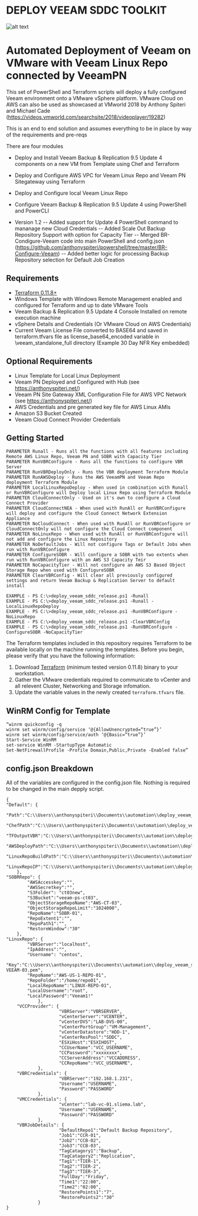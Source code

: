 ﻿# DEPLOY VEEAM SDDC TOOLKIT

![alt text](http://anthonyspiteri.net/wp-content/uploads/2019/03/Veeam_SDDC_Deployment_Toolkit_2.png "Overall Solution")

# Automated Deployment of Veeam on VMware with Veeam Linux Repo connected by VeeamPN

This set of PowerShell and Terraform scripts will deploy a fully configured Veeam environment onto a VMware vSphere platform. VMware Cloud on AWS can also be used as showcased
at VMworld 2018 by Anthony Spiteri and Michael Cade (https://videos.vmworld.com/searchsite/2018/videoplayer/19282) 

This is an end to end solution and assumes everything to be in place by way of the requirements and pre-reqs

There are four modules

- Deploy and Install Veeam Backup & Replication 9.5 Update 4 components on a new VM from Template using Chef and Terraform
- Deploy and Configure AWS VPC for Veeam Linux Repo and Veeam PN Sitegateway using Terraform
- Deploy and Configure local Veeam Linux Repo
- Configure Veeam Backup & Replication 9.5 Update 4 using PowerShell and PowerCLI

- Version 1.2
        -- Added support for Update 4 PowerShell command to mananage new Cloud Credentials
        -- Added Scale Out Backup Repository Support with option for Capacity Tier
        -- Merged BR-Condigure-Veeam code into main PowerShell and config.json (https://github.com/anthonyspiteri/powershell/tree/master/BR-Configure-Veeam)
        -- Added better logic for processing Backup Repository selection for Default Job Creation

## Requirements

- [Terraform 0.11.8+](https://www.terraform.io/downloads.html)
- Windows Template with Windows Remote Management enabled and configured for Terraform and up to date VMware Tools
- Veeam Backup & Replication 9.5 Update 4 Console Installed on remote execution machine
- vSphere Details and Credentials (Or VMware Cloud on AWS Credentials)
- Current Veeam License File converted to BASE64 and saved in terraform.tfvars file as license_base64_encoded variable in \veeam_standalone_full directory (Example 30 Day NFR Key embedded)

## Optional Requirements

- Linux Template for Local Linux Deployment 
- Veeam PN Deployed and Configured with Hub (see https://anthonyspiteri.net/)
- Veeam PN Site Gateway XML Configuration File for AWS VPC Network (see https://anthonyspiteri.net/)
- AWS Credentials and pre generated key file for AWS Linux AMIs
- Amazon S3 Bucket Created
- Veeam Cloud Connect Provider Credentials

## Getting Started

    PARAMETER Runall - Runs all the functions with all features including Remote AWS Linux Repo, Veeam PN and SOBR with Capacity Tier
    PARAMETER RunVBRConfigure - Runs all the functions to configure VBR Server
    PARAMETER RunVBRDeployOnly - Runs the VBR deployment Terraform Module
    PARAMETER RunAWSDeploy - Runs the AWS VeeamPN and Veeam Repo deployment Terraform Module
    PARAMETER LocalLinuxRepoDeploy - When used in combination with Runall or RunVBRConfigure will Deploy local Linux Repo using Terraform Module
    PARAMETER CloudConnectOnly - Used on it's own to configure a Cloud Connect Provider 
    PARAMETER CloudConnectNEA - When used with RunAll or RunVBRConfigure will deploy and configure the Cloud Connect Network Extension Appliance
    PARAMETER NoCloudConnect - When used with RunAll or RunVBRConfigure or CloudConnectOnly will not configure the Cloud Connect component
    PARAMETER NoLinuxRepo - When used with RunAll or RunVBRConfigure will not add and configure the Linux Repository
    PARAMETER NoDefaultJobs - Will not configure Tags or Default Jobs when run with RunVBRConfigure
    PARAMETER ConfigureSOBR - Will configure a SOBR with two extents when run with RunVBRConfigure with an AWS S3 Capacity Teir
    PARAMETER NoCapacityTier - Will not configure an AWS S3 Based Object Storage Repo when used with ConfigureSOBR
    PARAMETER ClearVBRConfig - Will clear all previously configured settings and return Veeam Backup & Replication Server to default install

    EXAMPLE - PS C:\>deploy_veeam_sddc_release.ps1 -Runall
    EXAMPLE - PS C:\>deploy_veeam_sddc_release.ps1 -Runall -LocalLinuxRepoDeploy
    EXAMPLE - PS C:\>deploy_veeam_sddc_release.ps1 -RunVBRConfigure -NoLinuxRepo
    EXAMPLE - PS C:\>deploy_veeam_sddc_release.ps1 -ClearVBRConfig
    EXAMPLE - PS C:\>deploy_veeam_sddc_release.ps1 -RunVBRConfigure -ConfigureSOBR -NoCapacityTier

The Terraform templates included in this repository requires Terraform to be available locally on the machine running the templates.  Before you begin, please verify that you have the following information:

1. Download [Terraform](https://www.terraform.io/downloads.html) (minimum tested version 0.11.8) binary to your workstation.
2. Gather the VMware credentials required to communicate to vCenter and all relevent Cluster, Networking and Storage infomation.
3. Update the variable values in the newly created `terraform.tfvars` file.

## WinRM Config for Template
    “winrm quickconfig -q
    winrm set winrm/config/service ‘@{AllowUnencrypted=“true”}’
    winrm set winrm/config/service/auth ‘@{Basic=“true”}’
    Start-Service WinRM
    set-service WinRM -StartupType Automatic
    Set-NetFirewallProfile -Profile Domain,Public,Private -Enabled false”

## config.json Breakdown
All of the variables are configured in the config.json file. Nothing is required to be changed in the main depply script.

    {
    "Default": {
            "Path":"C:\\Users\\anthonyspiteri\\Documents\\automation\\deploy_veeam_sddc_toolkit",
            "ChefPath":"C:\\Users\\anthonyspiteri\\Documents\\automation\\deploy_veeam_sddc_toolkit\\veeam_standalone_full\\",
            "TFOutputVBR":"C:\\Users\\anthonyspiteri\\Documents\\automation\\deploy_veeam_sddc_toolkit\\vbr_ip.json",
            "AWSDeployPath":"C:\\Users\\anthonyspiteri\\Documents\\automation\\deploy_veeam_sddc_toolkit\\aws_create_veeamrepo_veeampn\\",
            "LinuxRepoBuildPath":"C:\\Users\\anthonyspiteri\\Documents\\automation\\deploy_veeam_sddc_toolkit\\veeam_linux_repo\\",
            "LinuxRepoIP":"C:\\Users\\anthonyspiteri\\Documents\\automation\\deploy_veeam_sddc_toolkit\\ip.json"
        },
    "SOBRRepo": {
            "AWSAccesskey":"",
            "AWSSecretkey":"",
            "S3Folder": "ct03new",
            "S3Bucket":"veeam-ps-ct03",
            "ObjectStorageRepoName":"AWS-CT-03",
            "ObjectStorageRepoLimit":"1024000",
            "RepoName":"SOBR-01",
            "RepoExtent1":"",
            "RepoPath1":"",
            "RestoreWindow":"30"
        },
    "LinuxRepo": {
            "VBRServer":"localhost",
            "IpAddress":"",
            "Username": "centos",
            "Key":"C:\\Users\\anthonyspiteri\\Documents\\automation\\deploy_veeam_sddc_toolkit\\aws_create_veeamrepo_veeampn\\KEY-VEEAM-03.pem",
            "RepoName":"AWS-US-1-REPO-01",
            "RepoFolder":"/home/repo01",
            "LocalRepoName":"LINUX-REPO-01",
            "LocalUsername":"root",
            "LocalPassword":"Veeam1!"
                },
        "VCCProvider": {
                        "VBRServer":"VBRSERVER",
                        "vCenterServer":"VCENTER",
                        "vCenterDVS":"LAB-DVS-00",
                        "vCenterPortGroup":"VM-Management",
                        "vCenterDatastore":"HDD-1",
                        "vCenterResPool":"SDDC",
                        "ESXiHost":"ESXIHOST",
                        "CCUserName":"VCC_USERNAME",
                        "CCPassword":"xxxxxxxx",
                        "CCServerAddress":"VCCADDRESS",
                        "CCRepoName":"VCC_USERNAME",
                },
        "VBRCredentials": {
                        "VBRServer":"192.168.1.231",
                        "Username":"USERNAME",
                        "Password":"PASSWORD"
                },
        "VMCCredentials": {
                        "vCenter":"lab-vc-01.sliema.lab",
                        "Username":"USERNAME",
                        "Password":"PASSWORD"
                },
        "VBRJobDetails": {
                        "DefaultRepo1":"Default Backup Repository",
                        "Job1":"CCR-01",
                        "Job2":"CCB-02",        
                        "Job3":"CCB-03",
                        "TagCatagory1":"Backup",
                        "TagCatagory2":"Replication",
                        "Tag1":"TIER-1",
                        "Tag2":"TIER-2",
                        "Tag3":"TIER-3",
                        "FullDay":"Friday",
                        "Time1":"22:00",
                        "Time2":"02:00",
                        "RestorePoints1":"7",
                        "RestorePoints2":"30"
                }
    }